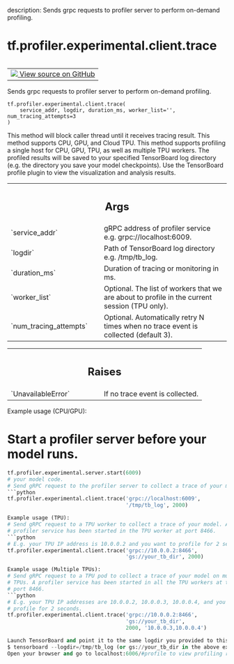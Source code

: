 description: Sends grpc requests to profiler server to perform on-demand profiling.

<div itemscope itemtype="http://developers.google.com/ReferenceObject">
<meta itemprop="name" content="tf.profiler.experimental.client.trace" />
<meta itemprop="path" content="Stable" />
</div>

# tf.profiler.experimental.client.trace

<!-- Insert buttons and diff -->

<table class="tfo-notebook-buttons tfo-api nocontent" align="left">
<td>
  <a target="_blank" href="https://github.com/tensorflow/tensorflow/blob/r2.2/tensorflow/python/profiler/profiler_client.py#L28-L91">
    <img src="https://www.tensorflow.org/images/GitHub-Mark-32px.png" />
    View source on GitHub
  </a>
</td>
</table>



Sends grpc requests to profiler server to perform on-demand profiling.

<pre class="devsite-click-to-copy prettyprint lang-py tfo-signature-link">
<code>tf.profiler.experimental.client.trace(
    service_addr, logdir, duration_ms, worker_list='', num_tracing_attempts=3
)
</code></pre>



<!-- Placeholder for "Used in" -->

This method will block caller thread until it receives tracing result. This
method supports CPU, GPU, and Cloud TPU. This method supports profiling a
single host for CPU, GPU, TPU, as well as multiple TPU workers.
The profiled results will be saved to your specified TensorBoard log
directory (e.g. the directory you save your model checkpoints). Use the
TensorBoard profile plugin to view the visualization and analysis results.

<!-- Tabular view -->
 <table class="responsive fixed orange">
<colgroup><col width="214px"><col></colgroup>
<tr><th colspan="2"><h2 class="add-link">Args</h2></th></tr>

<tr>
<td>
`service_addr`
</td>
<td>
gRPC address of profiler service e.g. grpc://localhost:6009.
</td>
</tr><tr>
<td>
`logdir`
</td>
<td>
Path of TensorBoard log directory e.g. /tmp/tb_log.
</td>
</tr><tr>
<td>
`duration_ms`
</td>
<td>
Duration of tracing or monitoring in ms.
</td>
</tr><tr>
<td>
`worker_list`
</td>
<td>
Optional. The list of workers that we are about to profile in
the current session (TPU only).
</td>
</tr><tr>
<td>
`num_tracing_attempts`
</td>
<td>
Optional. Automatically retry N times when no trace
event is collected (default 3).
</td>
</tr>
</table>



<!-- Tabular view -->
 <table class="responsive fixed orange">
<colgroup><col width="214px"><col></colgroup>
<tr><th colspan="2"><h2 class="add-link">Raises</h2></th></tr>

<tr>
<td>
`UnavailableError`
</td>
<td>
If no trace event is collected.
</td>
</tr>
</table>


Example usage (CPU/GPU):
# Start a profiler server before your model runs.
```python
tf.profiler.experimental.server.start(6009)
# your model code.
# Send gRPC request to the profiler server to collect a trace of your model.
```python
tf.profiler.experimental.client.trace('grpc://localhost:6009',
                                      '/tmp/tb_log', 2000)

Example usage (TPU):
# Send gRPC request to a TPU worker to collect a trace of your model. A
# profiler service has been started in the TPU worker at port 8466.
```python
# E.g. your TPU IP address is 10.0.0.2 and you want to profile for 2 seconds.
tf.profiler.experimental.client.trace('grpc://10.0.0.2:8466',
                                      'gs://your_tb_dir', 2000)

Example usage (Multiple TPUs):
# Send gRPC request to a TPU pod to collect a trace of your model on multiple
# TPUs. A profiler service has been started in all the TPU workers at the
# port 8466.
```python
# E.g. your TPU IP addresses are 10.0.0.2, 10.0.0.3, 10.0.0.4, and you want to
# profile for 2 seconds.
tf.profiler.experimental.client.trace('grpc://10.0.0.2:8466',
                                      'gs://your_tb_dir',
                                      2000, '10.0.0.3,10.0.0.4')

Launch TensorBoard and point it to the same logdir you provided to this API.
$ tensorboard --logdir=/tmp/tb_log (or gs://your_tb_dir in the above examples)
Open your browser and go to localhost:6006/#profile to view profiling results.